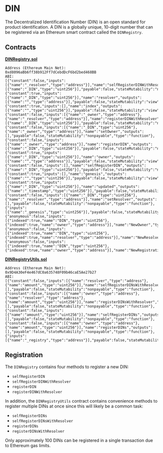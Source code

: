 # DIN

The Decentralized Identification Number (DIN) is an open standard for product identification. A DIN is a globally unique, 10-digit number that can be registered via an Ethereum smart contract called the `DINRegistry`.

## Contracts

**[DINRegistry.sol](./contracts/DINRegistry.sol)**

```
Address (Ethereum Main Net): 0xd8096aBb6ff38b912Ff7dCebdDcF6bd2bed468BB
ABI:
[{"constant":false,"inputs":[{"name":"_resolver","type":"address"}],"name":"selfRegisterDINWithResolver","outputs":[{"name":"_DIN","type":"uint256"}],"payable":false,"stateMutability":"nonpayable","type":"function"},{"constant":true,"inputs":[{"name":"_DIN","type":"uint256"}],"name":"resolver","outputs":[{"name":"","type":"address"}],"payable":false,"stateMutability":"view","type":"function"},{"constant":true,"inputs":[],"name":"index","outputs":[{"name":"","type":"uint256"}],"payable":false,"stateMutability":"view","type":"function"},{"constant":false,"inputs":[{"name":"_owner","type":"address"},{"name":"_resolver","type":"address"}],"name":"registerDINWithResolver","outputs":[{"name":"_DIN","type":"uint256"}],"payable":false,"stateMutability":"nonpayable","type":"function"},{"constant":false,"inputs":[{"name":"_DIN","type":"uint256"},{"name":"_owner","type":"address"}],"name":"setOwner","outputs":[],"payable":false,"stateMutability":"nonpayable","type":"function"},{"constant":false,"inputs":[{"name":"_owner","type":"address"}],"name":"registerDIN","outputs":[{"name":"_DIN","type":"uint256"}],"payable":false,"stateMutability":"nonpayable","type":"function"},{"constant":true,"inputs":[{"name":"_DIN","type":"uint256"}],"name":"owner","outputs":[{"name":"","type":"address"}],"payable":false,"stateMutability":"view","type":"function"},{"constant":false,"inputs":[],"name":"selfRegisterDIN","outputs":[{"name":"_DIN","type":"uint256"}],"payable":false,"stateMutability":"nonpayable","type":"function"},{"constant":true,"inputs":[],"name":"genesis","outputs":[{"name":"","type":"uint256"}],"payable":false,"stateMutability":"view","type":"function"},{"constant":true,"inputs":[{"name":"_DIN","type":"uint256"}],"name":"updated","outputs":[{"name":"_timestamp","type":"uint256"}],"payable":false,"stateMutability":"view","type":"function"},{"constant":false,"inputs":[{"name":"_DIN","type":"uint256"},{"name":"_resolver","type":"address"}],"name":"setResolver","outputs":[],"payable":false,"stateMutability":"nonpayable","type":"function"},{"inputs":[{"name":"_genesis","type":"uint256"}],"payable":false,"stateMutability":"nonpayable","type":"constructor"},{"anonymous":false,"inputs":[{"indexed":true,"name":"DIN","type":"uint256"},{"indexed":true,"name":"owner","type":"address"}],"name":"NewOwner","type":"event"},{"anonymous":false,"inputs":[{"indexed":true,"name":"DIN","type":"uint256"},{"indexed":true,"name":"resolver","type":"address"}],"name":"NewResolver","type":"event"},{"anonymous":false,"inputs":[{"indexed":true,"name":"DIN","type":"uint256"},{"indexed":true,"name":"owner","type":"address"}],"name":"NewRegistration","type":"event"}]
```

**[DINRegistryUtils.sol](./contracts/DINRegistryUtils.sol)**

```
Address (Ethereum Main Net): 0x9D4A30eF4e467dC0a635748F09b46caE5Ae27b27
ABI:
[{"constant":false,"inputs":[{"name":"resolver","type":"address"},{"name":"amount","type":"uint256"}],"name":"selfRegisterDINsWithResolver","outputs":[],"payable":false,"stateMutability":"nonpayable","type":"function"},{"constant":false,"inputs":[{"name":"owner","type":"address"},{"name":"resolver","type":"address"},{"name":"amount","type":"uint256"}],"name":"registerDINsWithResolver","outputs":[],"payable":false,"stateMutability":"nonpayable","type":"function"},{"constant":false,"inputs":[{"name":"amount","type":"uint256"}],"name":"selfRegisterDINs","outputs":[],"payable":false,"stateMutability":"nonpayable","type":"function"},{"constant":false,"inputs":[{"name":"owner","type":"address"},{"name":"amount","type":"uint256"}],"name":"registerDINs","outputs":[],"payable":false,"stateMutability":"nonpayable","type":"function"},{"inputs":[{"name":"_registry","type":"address"}],"payable":false,"stateMutability":"nonpayable","type":"constructor"}]
```

## Registration

The `DINRegistry` contains four methods to register a new DIN:

* `selfRegisterDIN`
* `selfRegisterDINWithResolver`
* `registerDIN`
* `registerDINWithResolver`

In addition, the `DINRegistryUtils` contract contains convenience methods to register multiple DINs at once since this will likely be a common task:

* `selfRegisterDINs`
* `selfRegisterDINsWithResolver`
* `registerDINs`
* `registerDINsWithResolver`

Only approximately 100 DINs can be registered in a single transaction due to Ethereum gas limits.

